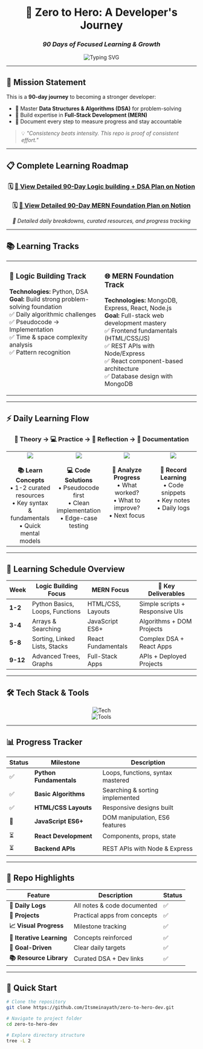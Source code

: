 <div align="center">

# 🚀 Zero to Hero: A Developer's Journey  
### *90 Days of Focused Learning & Growth*  

<img src="https://readme-typing-svg.herokuapp.com?font=Fira+Code&pause=1000&color=00D4FF&center=true&vCenter=true&width=600&lines=Building+Strong+Fundamentals;Mastering+DSA+%26+Full+Stack+Development;Python+%7C+MERN+Stack;90+Days+Challenge+%7C+Daily+Commitment" alt="Typing SVG" />  

</div>  

---

## 🎯 Mission Statement  

This is a **90-day journey** to becoming a stronger developer:  
- 🔹 Master **Data Structures & Algorithms (DSA)** for problem-solving  
- 🔹 Build expertise in **Full-Stack Development (MERN)**  
- 🔹 Document every step to measure progress and stay accountable  

> 💡 *"Consistency beats intensity. This repo is proof of consistent effort."*

---

## 📋 Complete Learning Roadmap  

<div align="center">

### 🗓️ [📖 View Detailed 90-Day Logic building + DSA Plan on Notion](https://holly-calliandra-fea.notion.site/90-day-logic-dsa-plan-24946bdd79e480859877c3e75a9e0821?pvs=74)

<a href="https://holly-calliandra-fea.notion.site/90-day-logic-dsa-plan-24946bdd79e480859877c3e75a9e0821?pvs=74">
<!-- <img src="https://img.shields.io/badge/Notion-000000?style=for-the-badge&logo=notion&logoColor=white" /> -->
</a>

### 🗓️ [📖 View Detailed 90-Day MERN Foundation Plan on Notion](https://holly-calliandra-fea.notion.site/90-day-logic-dsa-plan-24946bdd79e480859877c3e75a9e0821?pvs=74)
<a href="https://holly-calliandra-fea.notion.site/90-Day-MERN-Stack-Roadmap-for-Beginners-HTML-CSS-Known-24946bdd79e4801aa4a4e87d698bef21">
</a>

*📌 Detailed daily breakdowns, curated resources, and progress tracking*  

</div>

---

## 📚 Learning Tracks  

<div align="center">

<table>
  <tr>
    <td width="50%" valign="top">

### 🧠 Logic Building Track  
**Technologies:** Python, DSA  
**Goal:** Build strong problem-solving foundation  
✅ Daily algorithmic challenges  
✅ Pseudocode → Implementation  
✅ Time & space complexity analysis  
✅ Pattern recognition  

</td>
<td width="50%" valign="top">

### 🌐 MERN Foundation Track  
**Technologies:** MongoDB, Express, React, Node.js  
**Goal:** Full-stack web development mastery  
✅ Frontend fundamentals (HTML/CSS/JS)  
✅ REST APIs with Node/Express  
✅ React component-based architecture  
✅ Database design with MongoDB  

</td>
  </tr>
</table>

</div>

---

## ⚡ Daily Learning Flow  

<div align="center">

### 📖 Theory → 💻 Practice → 🤔 Reflection → 📝 Documentation  

<table>
  <tr>
    <td align="center" width="25%" valign="top">
      <img src="https://img.shields.io/badge/Theory-30--60%20min-ff6b6b?style=for-the-badge&logo=book&logoColor=white" />
      <br><br>
      <strong>📚 Learn Concepts</strong><br>
      • 1-2 curated resources<br>
      • Key syntax & fundamentals<br>
      • Quick mental models
    </td>
    <td align="center" width="25%" valign="top">
      <img src="https://img.shields.io/badge/Practice-60--120%20min-4ecdc4?style=for-the-badge&logo=code&logoColor=white" />
      <br><br>
      <strong>💻 Code Solutions</strong><br>
      • Pseudocode first<br>
      • Clean implementation<br>
      • Edge-case testing
    </td>
    <td align="center" width="25%" valign="top">
      <img src="https://img.shields.io/badge/Reflection-5--10%20min-45b7d1?style=for-the-badge&logo=lightbulb&logoColor=white" />
      <br><br>
      <strong>🤔 Analyze Progress</strong><br>
      • What worked?<br>
      • What to improve?<br>
      • Next focus
    </td>
    <td align="center" width="25%" valign="top">
      <img src="https://img.shields.io/badge/Documentation-Daily-96ceb4?style=for-the-badge&logo=markdown&logoColor=white" />
      <br><br>
      <strong>📝 Record Learning</strong><br>
      • Code snippets<br>
      • Key notes<br>
      • Daily logs
    </td>
  </tr>
</table>

</div>

---

## 📅 Learning Schedule Overview  

<div align="center">

| Week | Logic Building Focus | MERN Focus | 🎯 Key Deliverables |
|------|----------------------|------------|---------------------|
| **1-2** | Python Basics, Loops, Functions | HTML/CSS, Layouts | Simple scripts + Responsive UIs |
| **3-4** | Arrays & Searching | JavaScript ES6+ | Algorithms + DOM Projects |
| **5-8** | Sorting, Linked Lists, Stacks | React Fundamentals | Complex DSA + React Apps |
| **9-12** | Advanced Trees, Graphs | Full-Stack Apps | APIs + Deployed Projects |

</div>

---

## 🛠️ Tech Stack & Tools  

<div align="center">

![Tech](https://skillicons.dev/icons?i=python,javascript,html,css,react,nodejs,express,mongodb&theme=dark)  
![Tools](https://skillicons.dev/icons?i=vscode,git,github,postman,figma,vercel&theme=dark)

</div>

---

## 📊 Progress Tracker  

<div align="center">

| Status | Milestone | Description |
|--------|-----------|-------------|
| ✅ | **Python Fundamentals** | Loops, functions, syntax mastered |
| ✅ | **Basic Algorithms** | Searching & sorting implemented |
| ✅ | **HTML/CSS Layouts** | Responsive designs built |
| 🔄 | **JavaScript ES6+** | DOM manipulation, ES6 features |
| ⏳ | **React Development** | Components, props, state |
| ⏳ | **Backend APIs** | REST APIs with Node & Express |

</div>

---

## 🌟 Repo Highlights  

<div align="center">

| Feature | Description | Status |
|---------|-------------|--------|
| **📝 Daily Logs** | All notes & code documented | ✅ |
| **🧪 Projects** | Practical apps from concepts | ✅ |
| **📈 Visual Progress** | Milestone tracking | ✅ |
| **🔄 Iterative Learning** | Concepts reinforced | ✅ |
| **🎯 Goal-Driven** | Clear daily targets | ✅ |
| **📚 Resource Library** | Curated DSA + Dev links | ✅ |

</div>

---

## 🚀 Quick Start  

```bash
# Clone the repository
git clone https://github.com/Itsmeinayath/zero-to-hero-dev.git

# Navigate to project folder
cd zero-to-hero-dev

# Explore directory structure
tree -L 2

```


